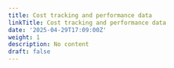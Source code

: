```yaml
---
title: Cost tracking and performance data
linkTitle: Cost tracking and performance data
date: '2025-04-29T17:09:00Z'
weight: 1
description: No content
draft: false
---
```



